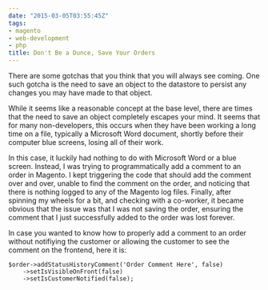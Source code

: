 ```yaml
---
date: "2015-03-05T03:55:45Z"
tags:
- magento
- web-development
- php
title: Don't Be a Dunce, Save Your Orders
---
```


There are some gotchas that you think that you will always see coming. One such gotcha is the need to save an object to the datastore to persist any changes you may have made to that object.

While it seems like a reasonable concept at the base level, there are times that the need to save an object completely escapes your mind. It seems that for many non-developers, this occurs when they have been working a long time on a file, typically a Microsoft Word document, shortly before their computer blue screens, losing all of their work.

In this case, it luckily had nothing to do with Microsoft Word or a blue screen. Instead, I was trying to programmatically add a comment to an order in Magento. I kept triggering the code that should add the comment over and over, unable to find the comment on the order, and noticing that there is nothing logged to any of the Magento log files. Finally, after spinning my wheels for a bit, and checking with a co-worker, it became obvious that the issue was that I was not saving the order, ensuring the comment that I just successfully added to the order was lost forever.

In case you wanted to know how to properly add a comment to an order without notifiying the customer or allowing the customer to see the comment on the frontend, here it is:

```
$order->addStatusHistoryComment('Order Comment Here', false)
    ->setIsVisibleOnFront(false)
    ->setIsCustomerNotified(false);
```
